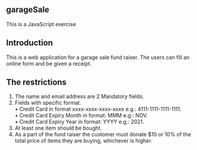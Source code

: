 ## garageSale
This is a JavaScript exercise

## Introduction
This is a web application for a garage sale fund raiser. 
The users can fill an online form and be given a receipt.

## The restrictions
1. The name and email address are 2 Mandatory fields.
2. Fields with specific format.\
  • Credit Card in format xxxx-xxxx-xxxx-xxxx e.g.: 4111-1111-1111-1111.\
  • Credit Card Expiry Month in format: MMM e.g.: NOV.\
  • Credit Card Expiry Year in format: YYYY e.g.: 2021.
3. At least one item should be bought.
4. As a part of the fund raiser the customer must donate $10 or 10% of the total price of items they are buying, whichever is higher.

